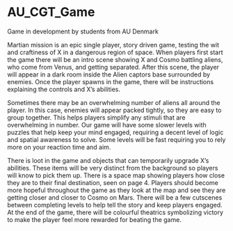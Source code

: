 # AU_CGT_Game

Game in development by students from AU Denmark

Martian mission is an epic single player, story driven game, testing the wit and craftiness of X in a dangerous region of space. When players first start the game there will be an intro scene showing X and Cosmo battling aliens, who come from Venus, and getting separated. After this scene, the player will appear in a dark room inside the Alien captors base surrounded by enemies. Once the player spawns in the game, there will be instructions explaining the controls and X’s abilities.

Sometimes there may be an overwhelming number of aliens all around the player. In this case, enemies will appear packed tightly, so they are easy to group together. This helps players simplify any stimuli that are overwhelming in number. Our game will have some slower levels with puzzles that help keep your mind engaged, requiring a decent level of logic and spatial awareness to solve. Some levels will be fast requiring you to rely more on your reaction time and aim. 

There is loot in the game and objects that can temporarily upgrade X’s abilities. These items will be very distinct from the background so players will know to pick them up. There is a space map showing players how close they are to their final destination, seen on page 4. 
Players should become more hopeful throughout the game as they look at the map and see they are getting closer and closer to Cosmo on Mars. There will be a few cutscenes between completing levels to help tell the story and keep players engaged. At the end of the game, there will be colourful theatrics symbolizing victory to make the player feel more rewarded for beating the game. 


